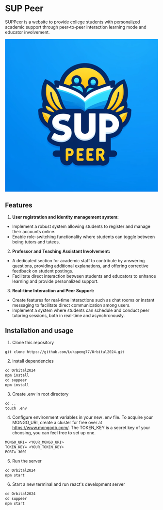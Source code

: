 # SUP Peer
SUPPeer is a website to provide college students with personalized academic support through peer-to-peer interaction learning mode and educator involvement.

![SUP Peer Logo](suppeer/src/Components/suppeer_logo.webp)

## Features
1)	**User registration and identity management system:**
- Implement a robust system allowing students to register and manage their accounts online.
- Enable role-switching functionality where students can toggle between being tutors and tutees.

2)	**Professor and Teaching Assistant Involvement:**
- A dedicated section for academic staff to contribute by answering questions, providing additional explanations, and offering corrective feedback on student postings.
- Facilitate direct interaction between students and educators to enhance learning and provide personalized support. 

3)	**Real-time Interaction and Peer Support:** 
- Create features for real-time interactions such as chat rooms or instant messaging to facilitate direct communication among users.
- Implement a system where students can schedule and conduct peer tutoring sessions, both in real-time and asynchronously.


## Installation and usage
1) Clone this repository  
```
git clone https://github.com/Lukapeng77/Orbital2024.git
```
2) Install dependencies  
```
cd Orbital2024
npm install
cd suppeer
npm install
```
3) Create .env in root directory
```
cd ..
touch .env
```
4) Configure environment variables in your new .env file. To acquire your MONGO_URI, create a cluster for free over at https://www.mongodb.com/. The TOKEN_KEY is a secret key of your choosing, you can feel free to set up one.
```
MONGO_URI= <YOUR_MONGO_URI> 
TOKEN_KEY= <YOUR_TOKEN_KEY>
PORT= 3001 
```
5) Run the server
```
cd Orbital2024
npm start
```
6) Start a new terminal and run react's development server
```
cd Orbital2024
cd suppeer
npm start
```



